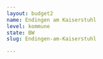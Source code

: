 ```yaml
---
layout: budget2
name: Endingen am Kaiserstuhl
level: kommune
state: BW
slug: Endingen-am-Kaiserstuhl

---
```



